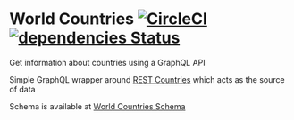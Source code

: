 # World Countries [![CircleCI](https://circleci.com/gh/arjunrao87/world-countries-graphql-api.svg?style=svg)](https://circleci.com/gh/arjunrao87/world-countries-graphql-api)   [![dependencies Status](https://david-dm.org/arjunrao87/world-countries-graphql-api/status.svg)](https://david-dm.org/arjunrao87/world-countries-graphql-api)

Get information about countries using a GraphQL API

Simple GraphQL wrapper around [REST Countries](https://restcountries.eu) which acts as the source of data

Schema is available at [World Countries Schema](typeDefs.js)
